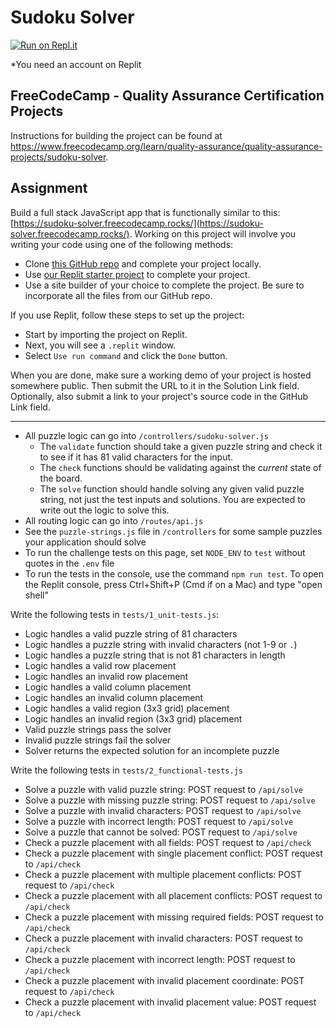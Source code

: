 # Sudoku Solver

[![Run on Repl.it](https://replit.com/badge/github/The-Aldi-Tri/Sudoku-Solver)](https://replit.com/new/github/The-Aldi-Tri/Sudoku-Solver)

*You need an account on Replit


## FreeCodeCamp - Quality Assurance Certification Projects

Instructions for building the project can be found at https://www.freecodecamp.org/learn/quality-assurance/quality-assurance-projects/sudoku-solver.


## Assignment

Build a full stack JavaScript app that is functionally similar to this: [https://sudoku-solver.freecodecamp.rocks/](https://sudoku-solver.freecodecamp.rocks/). Working on this project will involve you writing your code using one of the following methods:

*   Clone [this GitHub repo](https://github.com/freecodecamp/boilerplate-project-sudoku-solver) and complete your project locally.
*   Use [our Replit starter project](https://replit.com/github/freeCodeCamp/boilerplate-project-sudoku-solver) to complete your project.
*   Use a site builder of your choice to complete the project. Be sure to incorporate all the files from our GitHub repo.

If you use Replit, follow these steps to set up the project:

*   Start by importing the project on Replit.
*   Next, you will see a `.replit` window.
*   Select `Use run command` and click the `Done` button.

When you are done, make sure a working demo of your project is hosted somewhere public. Then submit the URL to it in the Solution Link field. Optionally, also submit a link to your project's source code in the GitHub Link field.

---

*   All puzzle logic can go into `/controllers/sudoku-solver.js`
    *   The `validate` function should take a given puzzle string and check it to see if it has 81 valid characters for the input.
    *   The `check` functions should be validating against the _current_ state of the board.
    *   The `solve` function should handle solving any given valid puzzle string, not just the test inputs and solutions. You are expected to write out the logic to solve this.
*   All routing logic can go into `/routes/api.js`
*   See the `puzzle-strings.js` file in `/controllers` for some sample puzzles your application should solve
*   To run the challenge tests on this page, set `NODE_ENV` to `test` without quotes in the `.env` file
*   To run the tests in the console, use the command `npm run test`. To open the Replit console, press Ctrl+Shift+P (Cmd if on a Mac) and type "open shell"

Write the following tests in `tests/1_unit-tests.js`:

*   Logic handles a valid puzzle string of 81 characters
*   Logic handles a puzzle string with invalid characters (not 1-9 or `.`)
*   Logic handles a puzzle string that is not 81 characters in length
*   Logic handles a valid row placement
*   Logic handles an invalid row placement
*   Logic handles a valid column placement
*   Logic handles an invalid column placement
*   Logic handles a valid region (3x3 grid) placement
*   Logic handles an invalid region (3x3 grid) placement
*   Valid puzzle strings pass the solver
*   Invalid puzzle strings fail the solver
*   Solver returns the expected solution for an incomplete puzzle

Write the following tests in `tests/2_functional-tests.js`

*   Solve a puzzle with valid puzzle string: POST request to `/api/solve`
*   Solve a puzzle with missing puzzle string: POST request to `/api/solve`
*   Solve a puzzle with invalid characters: POST request to `/api/solve`
*   Solve a puzzle with incorrect length: POST request to `/api/solve`
*   Solve a puzzle that cannot be solved: POST request to `/api/solve`
*   Check a puzzle placement with all fields: POST request to `/api/check`
*   Check a puzzle placement with single placement conflict: POST request to `/api/check`
*   Check a puzzle placement with multiple placement conflicts: POST request to `/api/check`
*   Check a puzzle placement with all placement conflicts: POST request to `/api/check`
*   Check a puzzle placement with missing required fields: POST request to `/api/check`
*   Check a puzzle placement with invalid characters: POST request to `/api/check`
*   Check a puzzle placement with incorrect length: POST request to `/api/check`
*   Check a puzzle placement with invalid placement coordinate: POST request to `/api/check`
*   Check a puzzle placement with invalid placement value: POST request to `/api/check`
